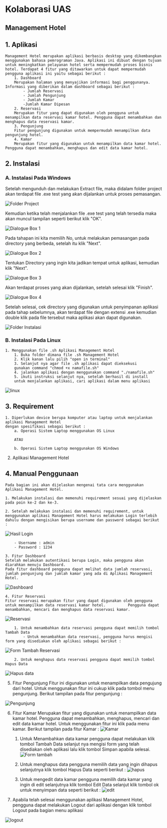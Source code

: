 # Kolaborasi UAS
## Management Hotel
## 1. Aplikasi
    Management Hotel merupakan aplikasi berbasis desktop yang dikembangkan menggunakan bahasa pemrograman Java. Aplikasi ini dibuat dengan tujuan untuk meningkatkan pelayanan hotel serta mempermudah proses bisnis hotel. Terdapat 4 fitur yang ditawarkan untuk dapat mempermudah pengguna aplikasi ini yaitu sebagai berikut : 
        1. Dashboard 
        Merupakan halaman yang menyajikan informasi bagi penggunanya. Informasi yang diberikan dalam dashboard sebagai berikut : 
            - Jumlah Reservasi
            - Jumlah Pengunjung 
            - Jumlah Kamar 
            -Jumlah Kamar Dipesan
        2. Reservasi 
        Merupakan fitur yang dapat digunakan oleh pengguna untuk menampilkan data reservasi kamar hotel. Pengguna dapat menambahkan dan menghapus data reservasi kamar. 
        3. Pengunjung 
        Fitur pengunjung digunakan untuk mempermudah menampilkan data pengunjung hotel. 
        4. Kamar
        Merupakan fitur yang digunakan untuk menampilkan data kamar hotel. Pengguna dapat menambahkan, menghapus dan edit data kamar hotel. 

## 2. Instalasi 
### A. Instalasi Pada Windows 
Setelah mengunduh dan melakukan Extract file, maka didalam folder project akan terdapat file .exe test yang akan dijalankan untuk proses pemasangan.

![Folder Project](5.png)

Kemudian ketika telah menjalankan file .exe test  yang telah tersedia maka akan muncul tampilan seperti berikut klik "OK".

![Dialogue Box 1](6.png)

Pada tahapan ini kita memilih No, untuk melakukan pemasangan pada directory yang berbeda, setelah itu klik "Next".

![Dialogue Box 2](7.png)

Tentukan Directory yang ingin kita jadikan tempat untuk aplikasi, kemudian klik "Next".

![Dialogue Box 3](8.png)
 
 Akan terdapat proses yang akan dijalankan, setelah selesai klik "Finish".

 ![Dialogue Box 4](9.png)

 Setelah selesai, cek directory yang digunakan untuk penyimpanan aplikasi pada tahap sebelumnya, akan terdapat file dengan extensi .exe kemudian double klik pada file tersebut maka aplikasi akan dapat digunakan.

 ![Folder Instalasi](10.png)
 
 ### B. Instalasi Pada Linux 
    1. Menggunakan file .sh Aplikasi Management Hotel
        1. Buka folder dimana file .sh Management Hotel 
        2. Klik kanan lalu pilih "open in terminal" 
        3. Selanjut nya agar file .sh aplikasi dapat dieksekusi
        gunakan command "chmod +x namafile.sh"
        4. jalankan aplikasi dengan menggunakan command "./namafile.sh" 
        5. ikuti instruksi selanjut nya, setelah berhasil di install
        untuk menjalankan aplikasi, cari aplikasi dalam menu aplikasi 
   ![linux](18.png)

## 3. Requirement 
    1. Diperlukan device berupa komputer atau laptop untuk menjalankan aplikasi Management Hotel 
    dengan spesifikasi sebagai berikut : 
        a. Operasi Sistem Laptop menggunakan OS Linux
        
        ATAU 
        
        b. Operasi Sistem Laptop menggunakan OS Windows
        
   2. Aplikasi Management Hotel

## 4. Manual Penggunaan 
    Pada bagian ini akan dijelaskan mengenai tata cara menggunakan Aplikasi Management Hotel. 

    1. Melakukan instalasi dan memenuhi requirement sesuai yang dijelaskan pada poin ke-2 dan ke-3. 
    
    2. Setelah melakukan instalasi dan memenuhi requirement, untuk menggunakan aplikasi Management Hotel harus melakukan Login terlebih dahulu dengan mengisikan berupa username dan password sebagai berikut : 
        
![Hasil Login](1.png)

        - Username : admin
        - Password : 1234 

    3. Fitur Dashboard 
    Setelah melakukan autentikasi berupa Login, maka pengguna akan diarahkan menuju Dashboard. 
    Pada fitur dashboard pengguna dapat melihat data jumlah reservasi, jumlah pengunjung dan jumlah kamar yang ada di Aplikasi Management Hotel. 

![Dashboard](2.png)

    4. Fitur Reservasi 
    Fitur reservasi merupakan fitur yang dapat digunakan oleh pengguna untuk menampilkan data reservasi kamar hotel.          Pengguna dapat menambahkan, mencari dan menghapus data reservasi kamar. 

![Reservasi](3.png)

        1. Untuk menambahkan data reservasi pengguna dapat memilih tombol Tambah Data
            - Untuk menambahkan data reservasi, pengguna harus mengisi form yang disediakan oleh aplikasi sebagai berikut : 

![Form Tambah Reservasi](4.png)
            
        2. Untuk menghapus data reservasi pengguna dapat memilih tombol Hapus Data 
![Hapus data](11.png)
        
   5. Fitur Pengunjung
   Fitur ini digunakan untuk menampilkan data pengujung dari hotel. 
   Untuk menggunakan fitur ini cukup klik pada tombol menu pengunjung. 
   Berikut tampilan pada fitur pengunjung : 
   
   ![Pengunjung](12.png)
   
   6. Fitur Kamar 
   Merupakan fitur yang digunakan untuk menampilkan data kamar hotel.
   Pengguna dapat menambahkan, menghapus, mencari dan edit data kamar hotel. 
   Untuk menggunakan fitur ini klik pada menu kamar. 
   Berikut tampilan pada fitur Kamar : 
   ![Kamar](13.png) 
   
        1. Untuk Menambahkan data kamar pengguna dapat melakukan klik tombol Tambah Data
        selanjut nya mengisi form yang telah disediakan oleh aplikasi lalu klik tombol Simpan apabila selesai. 
   ![Form tambah](14.png) 
    
        2. Untuk menghapus data pengguna memilih data yang ingin dihapus
        selanjutnya klik tombol Hapus Data seperti berikut : 
   ![hapus](15.png) 
    
        3. Untuk mengedit data kamar pengguna memilih data kamar yang ingin di edit 
        selanjutnya klik tombol Edit Data selanjut klik tombol ok untuk menyimpan data seperti berikut : 
 ![edit](16.png) 
    
    
   7. Apabila telah selesai menggunakan aplikasi Management Hotel, pengguna dapat melakukan Logout dari aplikasi
   dengan klik tombol Logout pada bagian menu aplikasi 

   ![logout](17.png) 
        
        
        
    
